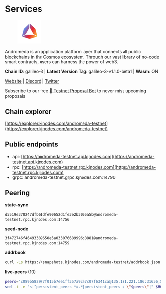 # Services

<figure><img src="https://raw.githubusercontent.com/kj89/cosmos-images/main/logos/andromeda.png" alt=""><figcaption></figcaption></figure>

Andromeda is an application platform layer that connects all  public blockchains in the Cosmos ecosystem. Through our vast  library of no-code smart contracts, users can harness the power of web3.

**Chain ID**: galileo-3 | **Latest Version Tag**: galileo-3-v1.1.0-beta1 | **Wasm**: ON

[Website](https://www.andromedaprotocol.io) | [Discord](https://discord.gg/wzM3kSN3sE) | [Twitter](https://twitter.com/andromedaprot)



Subscribe to our free [🤖 Testnet Proposal Bot](https://t.me/kjnodes_testnet_proposal_bot) to never miss upcoming proposals


## Chain explorer
[https://explorer.kjnodes.com/andromeda-testnet](https://explorer.kjnodes.com/andromeda-testnet)

## Public endpoints

* api: [https://andromeda-testnet.api.kjnodes.com](https://andromeda-testnet.api.kjnodes.com)
* rpc: [https://andromeda-testnet.rpc.kjnodes.com](https://andromeda-testnet.rpc.kjnodes.com)
* grpc: andromeda-testnet.grpc.kjnodes.com:14790

## Peering

**state-sync**

```text
d5519e378247dfb61dfe90652d1fe3e2b3005a5b@andromeda-testnet.rpc.kjnodes.com:14756
```

**seed-node**

```text
3f472746f46493309650e5a033076689996c8881@andromeda-testnet.rpc.kjnodes.com:14759
```

**addrbook**
```bash
curl -Ls https://snapshots.kjnodes.com/andromeda-testnet/addrbook.json > $HOME/.andromedad/config/addrbook.json
```

**live-peers** (10)
```bash
peers="c089b582977f015b7ee1ff357a9ca7c07f6341ca@135.181.221.186:31656,537e0302400604f7dd1b8e49c5660da311066610@199.175.98.104:26656,6655d577238453036a063a17a214c9e81f7b6451@185.249.225.63:47656,a537cc2879fc79401f6834aa6483fbb1dee18ef0@137.184.44.33:20156,9d443f465ad66671d109142715e62ef8039cf0f8@161.97.85.248:26656,4a369367f8ee97c976330f9be79da387d11a0340@65.108.194.44:28656,00cedd85b1f6a2c859a8c6116b9578e1cc2623c6@51.222.44.116:30656,f58c0d432b28ebefb7573ab23cb394e67098c347@209.126.81.240:26636,8083dd301a7189284bf5b8d40c4cf239360d653a@5.9.122.49:26656,d5519e378247dfb61dfe90652d1fe3e2b3005a5b@65.109.68.190:14756"
sed -i -e "s|^persistent_peers *=.*|persistent_peers = \"$peers\"|" $HOME/.andromedad/config/config.toml
```
